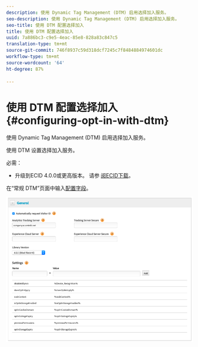 ```yaml
---
description: 使用 Dynamic Tag Management (DTM) 启用选择加入服务。
seo-description: 使用 Dynamic Tag Management (DTM) 启用选择加入服务。
seo-title: 使用 DTM 配置选择加入
title: 使用 DTM 配置选择加入
uuid: 7a886bc3-c9e5-4eac-85e8-828a83c847c5
translation-type: tm+mt
source-git-commit: 746f8937c59d318dcf7245c7f8484884974601dc
workflow-type: tm+mt
source-wordcount: '64'
ht-degree: 87%

---
```



# 使用 DTM 配置选择加入{#configuring-opt-in-with-dtm}

使用 Dynamic Tag Management (DTM) 启用选择加入服务。

使用 DTM 设置选择加入服务。

必需：

* 升级到ECID 4.0.0或更高版本。 请参 [阅ECID下载](https://github.com/Adobe-Marketing-Cloud/id-service/releases)。

在“常规 DTM”页面中输入[配置字段](/help/implementation-guides/opt-in-service/api.md)。

![](assets/DTM-example.png)
